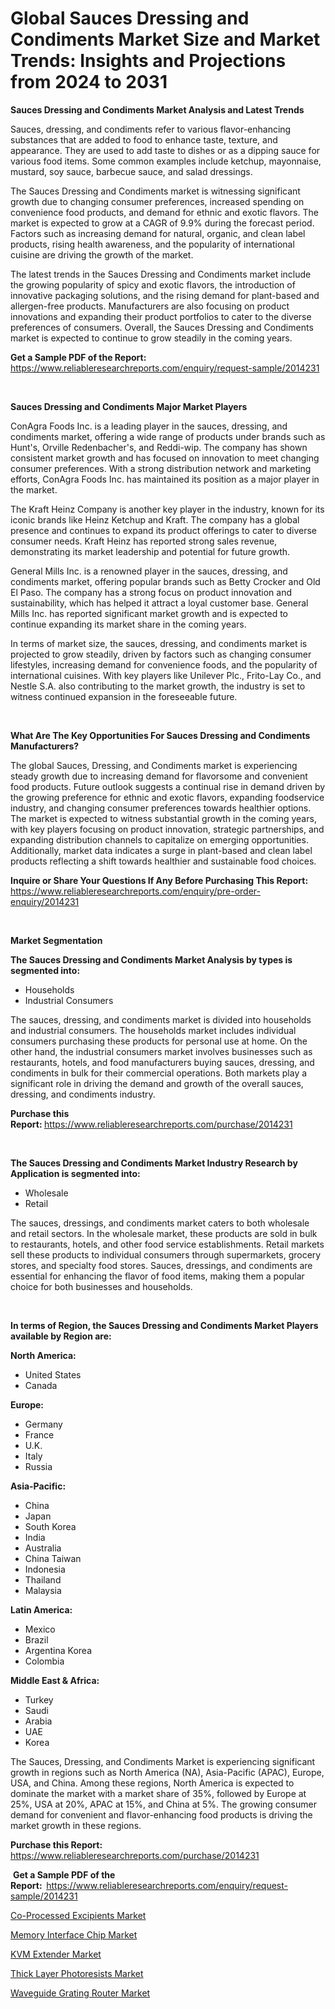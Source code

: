 <p><h1>Global Sauces Dressing and Condiments Market Size and Market Trends: Insights and Projections from 2024 to 2031</h1></p><p><strong>Sauces Dressing and Condiments Market Analysis and Latest Trends</strong></p>
<p><p>Sauces, dressing, and condiments refer to various flavor-enhancing substances that are added to food to enhance taste, texture, and appearance. They are used to add taste to dishes or as a dipping sauce for various food items. Some common examples include ketchup, mayonnaise, mustard, soy sauce, barbecue sauce, and salad dressings.</p><p>The Sauces Dressing and Condiments market is witnessing significant growth due to changing consumer preferences, increased spending on convenience food products, and demand for ethnic and exotic flavors. The market is expected to grow at a CAGR of 9.9% during the forecast period. Factors such as increasing demand for natural, organic, and clean label products, rising health awareness, and the popularity of international cuisine are driving the growth of the market.</p><p>The latest trends in the Sauces Dressing and Condiments market include the growing popularity of spicy and exotic flavors, the introduction of innovative packaging solutions, and the rising demand for plant-based and allergen-free products. Manufacturers are also focusing on product innovations and expanding their product portfolios to cater to the diverse preferences of consumers. Overall, the Sauces Dressing and Condiments market is expected to continue to grow steadily in the coming years.</p></p>
<p><strong>Get a Sample PDF of the Report:&nbsp;</strong> <a href="https://www.reliableresearchreports.com/enquiry/request-sample/2014231">https://www.reliableresearchreports.com/enquiry/request-sample/2014231</a></p>
<p>&nbsp;</p>
<p><strong>Sauces Dressing and Condiments Major Market Players</strong></p>
<p><p>ConAgra Foods Inc. is a leading player in the sauces, dressing, and condiments market, offering a wide range of products under brands such as Hunt's, Orville Redenbacher's, and Reddi-wip. The company has shown consistent market growth and has focused on innovation to meet changing consumer preferences. With a strong distribution network and marketing efforts, ConAgra Foods Inc. has maintained its position as a major player in the market.</p><p>The Kraft Heinz Company is another key player in the industry, known for its iconic brands like Heinz Ketchup and Kraft. The company has a global presence and continues to expand its product offerings to cater to diverse consumer needs. Kraft Heinz has reported strong sales revenue, demonstrating its market leadership and potential for future growth.</p><p>General Mills Inc. is a renowned player in the sauces, dressing, and condiments market, offering popular brands such as Betty Crocker and Old El Paso. The company has a strong focus on product innovation and sustainability, which has helped it attract a loyal customer base. General Mills Inc. has reported significant market growth and is expected to continue expanding its market share in the coming years.</p><p>In terms of market size, the sauces, dressing, and condiments market is projected to grow steadily, driven by factors such as changing consumer lifestyles, increasing demand for convenience foods, and the popularity of international cuisines. With key players like Unilever Plc., Frito-Lay Co., and Nestle S.A. also contributing to the market growth, the industry is set to witness continued expansion in the foreseeable future.</p></p>
<p>&nbsp;</p>
<p><strong>What Are The Key Opportunities For Sauces Dressing and Condiments Manufacturers?</strong></p>
<p><p>The global Sauces, Dressing, and Condiments market is experiencing steady growth due to increasing demand for flavorsome and convenient food products. Future outlook suggests a continual rise in demand driven by the growing preference for ethnic and exotic flavors, expanding foodservice industry, and changing consumer preferences towards healthier options. The market is expected to witness substantial growth in the coming years, with key players focusing on product innovation, strategic partnerships, and expanding distribution channels to capitalize on emerging opportunities. Additionally, market data indicates a surge in plant-based and clean label products reflecting a shift towards healthier and sustainable food choices.</p></p>
<p><strong>Inquire or Share Your Questions If Any Before Purchasing This Report:</strong> <a href="https://www.reliableresearchreports.com/enquiry/pre-order-enquiry/2014231">https://www.reliableresearchreports.com/enquiry/pre-order-enquiry/2014231</a></p>
<p>&nbsp;</p>
<p><strong>Market Segmentation</strong></p>
<p><strong>The Sauces Dressing and Condiments Market Analysis by types is segmented into:</strong></p>
<p><ul><li>Households</li><li>Industrial Consumers</li></ul></p>
<p><p>The sauces, dressing, and condiments market is divided into households and industrial consumers. The households market includes individual consumers purchasing these products for personal use at home. On the other hand, the industrial consumers market involves businesses such as restaurants, hotels, and food manufacturers buying sauces, dressing, and condiments in bulk for their commercial operations. Both markets play a significant role in driving the demand and growth of the overall sauces, dressing, and condiments industry.</p></p>
<p><strong>Purchase this Report:&nbsp;</strong><a href="https://www.reliableresearchreports.com/purchase/2014231">https://www.reliableresearchreports.com/purchase/2014231</a></p>
<p>&nbsp;</p>
<p><strong>The Sauces Dressing and Condiments Market Industry Research by Application is segmented into:</strong></p>
<p><ul><li>Wholesale</li><li>Retail</li></ul></p>
<p><p>The sauces, dressings, and condiments market caters to both wholesale and retail sectors. In the wholesale market, these products are sold in bulk to restaurants, hotels, and other food service establishments. Retail markets sell these products to individual consumers through supermarkets, grocery stores, and specialty food stores. Sauces, dressings, and condiments are essential for enhancing the flavor of food items, making them a popular choice for both businesses and households.</p></p>
<p>&nbsp;</p>
<p><strong>In terms of Region, the Sauces Dressing and Condiments Market Players available by Region are:</strong></p>
<p>
    <p> <strong> North America: </strong>
        <ul>
            <li>United States</li>
            <li>Canada</li>
        </ul>
        </p> 
    <p> <strong> Europe: </strong>
        <ul>
            <li>Germany</li>
            <li>France</li>
            <li>U.K.</li>
            <li>Italy</li>
            <li>Russia</li>
        </ul>
        </p> 
    <p> <strong> Asia-Pacific: </strong>
        <ul>
            <li>China</li>
            <li>Japan</li>
            <li>South Korea</li>
            <li>India</li>
            <li>Australia</li>
            <li>China Taiwan</li>
            <li>Indonesia</li>
            <li>Thailand</li>
            <li>Malaysia</li>
        </ul>
        </p> 
    <p> <strong> Latin America: </strong>
        <ul>
            <li>Mexico</li>
            <li>Brazil</li>
            <li>Argentina Korea</li>
            <li>Colombia</li>
        </ul>
        </p> 
    <p> <strong> Middle East & Africa: </strong>
        <ul>
            <li>Turkey</li>
            <li>Saudi</li>
            <li>Arabia</li>
            <li>UAE</li>
            <li>Korea</li>
        </ul>
    </p>
    </p>
<p><p>The Sauces, Dressing, and Condiments Market is experiencing significant growth in regions such as North America (NA), Asia-Pacific (APAC), Europe, USA, and China. Among these regions, North America is expected to dominate the market with a market share of 35%, followed by Europe at 25%, USA at 20%, APAC at 15%, and China at 5%. The growing consumer demand for convenient and flavor-enhancing food products is driving the market growth in these regions.</p></p>
<p><strong>Purchase this Report: </strong><a href="https://www.reliableresearchreports.com/purchase/2014231">https://www.reliableresearchreports.com/purchase/2014231</a></p>
<p>&nbsp;<strong>Get a Sample PDF of the Report:&nbsp;&nbsp;</strong><a href="https://www.reliableresearchreports.com/enquiry/request-sample/2014231">https://www.reliableresearchreports.com/enquiry/request-sample/2014231</a></p>
<p><strong></strong></p>
<p><p><a href="https://mire-aunt-385.notion.site/Co-Processed-Excipients-Market-Research-Report-Provides-thorough-Industry-Overview-which-offers-an--ab8ce9dcba6d49189f9552fb521fe5ce">Co-Processed Excipients Market</a></p><p><a href="https://invited-way-688.notion.site/Memory-Interface-Chip-Market-Size-Share-Trends-Analysis-Report-By-Application-Regional-Outlook--cb02326df9bd4b979e424825ecbfde79">Memory Interface Chip Market</a></p><p><a href="https://view.publitas.com/reportprime-1/kvm-extender-market-growth-market-trends-covid-19-impact-and-forecasts-for-period-from-2024-2031/">KVM Extender Market</a></p><p><a href="https://butternut-bug-553.notion.site/Thick-Layer-Photoresists-Market-Dynamics-2024-2031-Also-about-Its-Market-Trends-Projections-and-O-eec2698f831d4f8186e5b8560234502a">Thick Layer Photoresists Market</a></p><p><a href="https://view.publitas.com/reportprime-1/waveguide-grating-router-market-size-growing-and-forecasted-for-period-from-2024-2031-and-provides-complete-market-analysis-of-this-market/">Waveguide Grating Router Market</a></p></p>